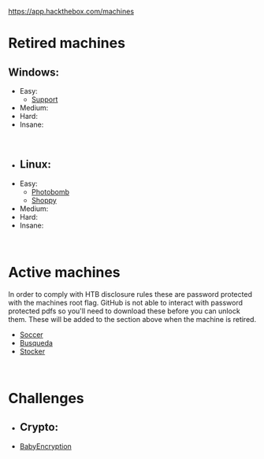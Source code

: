 https://app.hackthebox.com/machines

# Retired machines

## Windows:
* Easy:
  * [Support](https://github.com/Arcsin00/HTB-Walkthroughs/blob/main/Support.md)
* Medium:
* Hard:
* Insane:

<br>

* ## Linux:
* Easy:
  * [Photobomb](https://github.com/Arcsin00/HTB-Walkthroughs/blob/main/Photobomb.md)
  * [Shoppy](https://github.com/Arcsin00/HTB-Walkthroughs/blob/main/Shoppy.md)
* Medium:
* Hard:
* Insane:

<br>

# Active machines
In order to comply with HTB disclosure rules these are password protected with the machines root flag. GitHub is not able to interact with password protected pdfs so you'll need to download these before you can unlock them. These will be added to the section above when the machine is retired.
* [Soccer](https://github.com/Arcsin00/HTB-Walkthroughs/blob/main/Soccer.pdf)
* [Busqueda](https://github.com/Arcsin00/HTB-Walkthroughs/blob/main/Busqueda.pdf)
* [Stocker](https://github.com/Arcsin00/HTB-Walkthroughs/blob/main/Stocker.pdf)

<br>

# Challenges
* ## Crypto:
* [BabyEncryption]()
